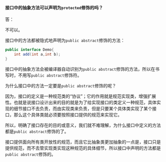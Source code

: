 #### 接口中的抽象方法可以声明为`protected`修饰的吗？

答：

不可以。

接口中的方法都被隐式地声明为`public abstract`修饰的方法：

```java
public interface Demo{
    int add(int a,int b);
}
```

接口中的抽象方法会被编译器自动识别为`public abstract`修饰的方法，所以在书写时，不用写`public abstract`修饰符。

为什么接口中的方法一定要是`public abstract`修饰的呢？

因为，接口的定义是一种规范类的“协议”；它的作用就是规范实现类，增强扩展性。也就是说接口设计出来的目的就是为了给实现接口的类定义一种规范，具体实现的细节接口不去负责，而由实现类来负责，但是只要某个具体类实现了某个接口，那么这个具体类就必须要按照接口提供的规范来实现它。

所以，明确了接口存在的目的或意义，我们就不难理解，为什么接口中定义的方法都是`public abstract`修饰的了。

接口提供面向所有类开放性的规范，而且它比抽象类更加抽象的一点是，接口只是提供规范，而不去管实现类实现这种规范的具体细节，所以接口中声明的方法都是`public abstract`修饰的。

